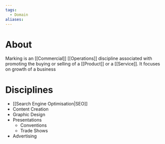 ```yaml
---
tags:
  - Domain
aliases:
---
```

# About
Marking is an [[Commercial]] [[Operations]] discipline associated with promoting the buying or selling of a [[Product]] or a [[Service]]. It focuses on growth of a business 
# Disciplines
- [[Search Engine Optimisation|SEO]]
- Content Creation
- Graphic Design
- Presentations
	- Conventions
	- Trade Shows
- Advertising